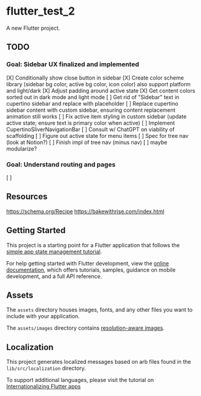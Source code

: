 # flutter_test_2

A new Flutter project.

## TODO
### Goal: Sidebar UX finalized and implemented
[X] Conditionally show close button in sidebar
[X] Create color scheme library (sidebar bg color, active bg color, icon color) also support platform and light/dark
[X] Adjust padding around active state
[X] Get content colors sorted out in dark mode and light mode
[ ] Get rid of "Sidebar" text in cupertino sidebar and replace with placeholder
[ ] Replace cupertino sidebar content with custom sidebar, ensuring content replacement animation still works
[ ] Fix active item styling in custom sidebar (update active state; ensure text is primary color when active)
[ ] Implement CupertinoSliverNavigationBar
[ ] Consult w/ ChatGPT on viability of scaffolding
[ ] Figure out active state for menu items
[ ] Spec for tree nav (look at Notion?)
[ ] Finish impl of tree nav (minus nav)
[ ] maybe modularize?

### Goal: Understand routing and pages
[ ] 

## Resources
https://schema.org/Recipe
https://bakewithrise.com/index.html

## Getting Started

This project is a starting point for a Flutter application that follows the
[simple app state management
tutorial](https://flutter.dev/docs/development/data-and-backend/state-mgmt/simple).

For help getting started with Flutter development, view the
[online documentation](https://flutter.dev/docs), which offers tutorials,
samples, guidance on mobile development, and a full API reference.

## Assets

The `assets` directory houses images, fonts, and any other files you want to
include with your application.

The `assets/images` directory contains [resolution-aware
images](https://flutter.dev/docs/development/ui/assets-and-images#resolution-aware).

## Localization

This project generates localized messages based on arb files found in
the `lib/src/localization` directory.

To support additional languages, please visit the tutorial on
[Internationalizing Flutter
apps](https://flutter.dev/docs/development/accessibility-and-localization/internationalization)
